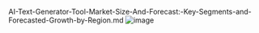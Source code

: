 AI-Text-Generator-Tool-Market-Size-And-Forecast:-Key-Segments-and-Forecasted-Growth-by-Region.md
![image](https://github.com/user-attachments/assets/0b0a9d7d-0a1c-4dd3-9c77-445757db4fbf)
